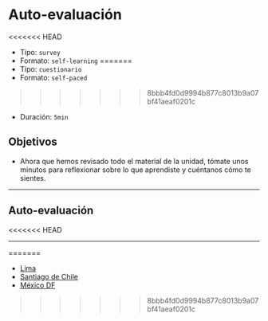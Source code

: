 # Auto-evaluación

<<<<<<< HEAD
- Tipo: `survey`
- Formato: `self-learning`
=======
- Tipo: `cuestionario`
- Formato: `self-paced`
>>>>>>> 8bbb4fd0d9994b877c8013b9a07bf41aeaf0201c
- Duración: `5min`

## Objetivos

- Ahora que hemos revisado todo el material de la unidad, tómate unos minutos
  para reflexionar sobre lo que aprendiste y cuéntanos cómo te sientes.

***

## Auto-evaluación

<<<<<<< HEAD
***
=======
- [Lima](https://goo.gl/forms/ZR23UISlc4mTMo0t1)
- [Santiago de Chile](https://goo.gl/forms/GKZp4jySRM8uax8u1)
- [México DF](#)
>>>>>>> 8bbb4fd0d9994b877c8013b9a07bf41aeaf0201c
